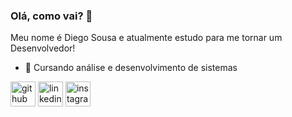 ### Olá, como vai? 👋

Meu nome é Diego Sousa e atualmente estudo para me tornar um Desenvolvedor!

- 🔭 Cursando análise e desenvolvimento de sistemas


[<img src='https://cdn.jsdelivr.net/npm/simple-icons@3.0.1/icons/github.svg' alt='github' height='40'>](https://github.com/sousadiego11)  [<img src='https://cdn.jsdelivr.net/npm/simple-icons@3.0.1/icons/linkedin.svg' alt='linkedin' height='40'>](https://www.linkedin.com/in/sousadiego11/) [<img src='https://cdn.jsdelivr.net/npm/simple-icons@3.0.1/icons/instagram.svg' alt='instagram' height='40'>](https://www.instagram.com/fs.diego/)  




<!--
**sousadiego11/sousadiego11** is a ✨ _special_ ✨ repository because its `README.md` (this file) appears on your GitHub profile.

Here are some ideas to get you started:

- 🔭 I’m currently working on ...
- 🌱 I’m currently learning ...
- 👯 I’m looking to collaborate on ...
- 🤔 I’m looking for help with ...
- 💬 Ask me about ...
- 📫 How to reach me: ...
- 😄 Pronouns: ...
- ⚡ Fun fact: ...
-->
